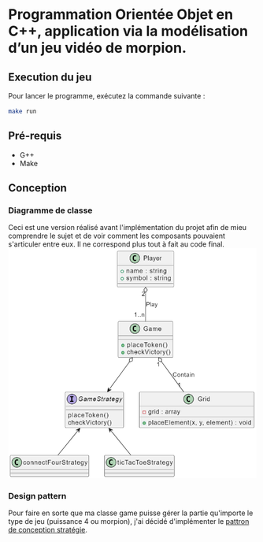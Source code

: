# Programmation Orientée Objet en C++, application via la modélisation d’un jeu vidéo de morpion.

## Execution du jeu
Pour lancer le programme, exécutez la commande suivante :
```bash
make run
```

## Pré-requis
- G++
- Make

## Conception
### Diagramme de classe
Ceci est une version réalisé avant l'implémentation du projet afin de mieu comprendre le sujet et de voir comment les composants pouvaient s'articuler entre eux.
Il ne correspond plus tout à fait au code final.
![](./class_diagram.png)

### Design pattern
Pour faire en sorte que ma classe game puisse gérer la partie qu'importe le type de jeu (puissance 4 ou morpion), j'ai décidé d'implémenter le [pattron de conception stratégie](https://refactoring.guru/design-patterns/strategy).